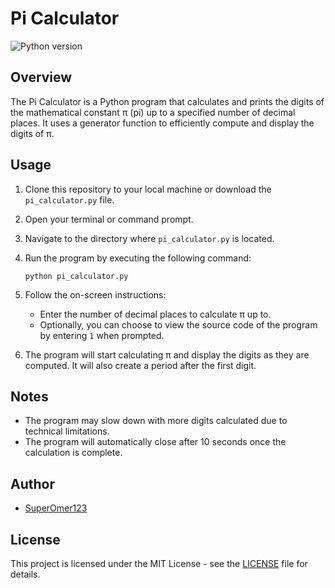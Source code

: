 # Pi Calculator

![Python version](https://img.shields.io/badge/python-3.8%2B-blue.svg)

## Overview

The Pi Calculator is a Python program that calculates and prints the digits of the mathematical constant π (pi) up to a specified number of decimal places. It uses a generator function to efficiently compute and display the digits of π.

## Usage

1. Clone this repository to your local machine or download the `pi_calculator.py` file.
2. Open your terminal or command prompt.
3. Navigate to the directory where `pi_calculator.py` is located.
4. Run the program by executing the following command:

    ```shell
    python pi_calculator.py
    ```

5. Follow the on-screen instructions:

    - Enter the number of decimal places to calculate π up to.
    - Optionally, you can choose to view the source code of the program by entering `1` when prompted.

6. The program will start calculating π and display the digits as they are computed. It will also create a period after the first digit.

## Notes

- The program may slow down with more digits calculated due to technical limitations.
- The program will automatically close after 10 seconds once the calculation is complete.

## Author

- [SuperOmer123](https://github.com/SuperOmer123)

## License

This project is licensed under the MIT License - see the [LICENSE](LICENSE) file for details.
